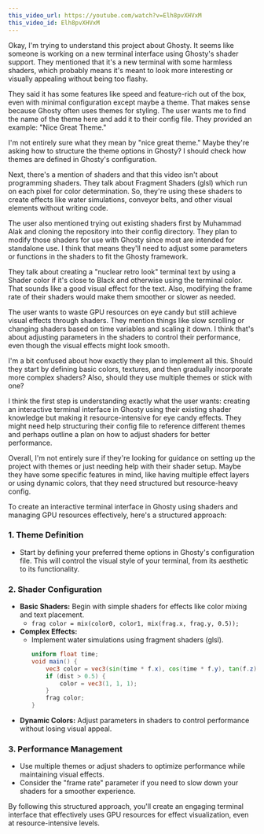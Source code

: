 ```yaml
---
this_video_url: https://youtube.com/watch?v=Elh8pvXHVxM
this_video_id: Elh8pvXHVxM
---
```

<think>
Okay, I'm trying to understand this project about Ghosty. It seems like someone is working on a new terminal interface using Ghosty's shader support. They mentioned that it's a new terminal with some harmless shaders, which probably means it's meant to look more interesting or visually appealing without being too flashy.

They said it has some features like speed and feature-rich out of the box, even with minimal configuration except maybe a theme. That makes sense because Ghosty often uses themes for styling. The user wants me to find the name of the theme here and add it to their config file. They provided an example: "Nice Great Theme."

I'm not entirely sure what they mean by "nice great theme." Maybe they're asking how to structure the theme options in Ghosty? I should check how themes are defined in Ghosty's configuration.

Next, there's a mention of shaders and that this video isn't about programming shaders. They talk about Fragment Shaders (glsl) which run on each pixel for color determination. So, they're using these shaders to create effects like water simulations, conveyor belts, and other visual elements without writing code.

The user also mentioned trying out existing shaders first by Muhammad Alak and cloning the repository into their config directory. They plan to modify those shaders for use with Ghosty since most are intended for standalone use. I think that means they'll need to adjust some parameters or functions in the shaders to fit the Ghosty framework.

They talk about creating a "nuclear retro look" terminal text by using a Shader color if it's close to Black and otherwise using the terminal color. That sounds like a good visual effect for the text. Also, modifying the frame rate of their shaders would make them smoother or slower as needed.

The user wants to waste GPU resources on eye candy but still achieve visual effects through shaders. They mention things like slow scrolling or changing shaders based on time variables and scaling it down. I think that's about adjusting parameters in the shaders to control their performance, even though the visual effects might look smooth.

I'm a bit confused about how exactly they plan to implement all this. Should they start by defining basic colors, textures, and then gradually incorporate more complex shaders? Also, should they use multiple themes or stick with one?

I think the first step is understanding exactly what the user wants: creating an interactive terminal interface in Ghosty using their existing shader knowledge but making it resource-intensive for eye candy effects. They might need help structuring their config file to reference different themes and perhaps outline a plan on how to adjust shaders for better performance.

Overall, I'm not entirely sure if they're looking for guidance on setting up the project with themes or just needing help with their shader setup. Maybe they have some specific features in mind, like having multiple effect layers or using dynamic colors, that they need structured but resource-heavy config.
</think>

To create an interactive terminal interface in Ghosty using shaders and managing GPU resources effectively, here's a structured approach:

### 1. **Theme Definition**
   - Start by defining your preferred theme options in Ghosty's configuration file. This will control the visual style of your terminal, from its aesthetic to its functionality.

### 2. **Shader Configuration**
   - **Basic Shaders:** Begin with simple shaders for effects like color mixing and text placement.
     - `frag color = mix(color0, color1, mix(frag.x, frag.y, 0.5));`
   - **Complex Effects:**
     - Implement water simulations using fragment shaders (glsl).
       ```glsl
       uniform float time;
       void main() {
           vec3 color = vec3(sin(time * f.x), cos(time * f.y), tan(f.z));
           if (dist > 0.5) {
               color = vec3(1, 1, 1);
           }
           frag color;
       } 
       ```
   - **Dynamic Colors:** Adjust parameters in shaders to control performance without losing visual appeal.

### 3. **Performance Management**
   - Use multiple themes or adjust shaders to optimize performance while maintaining visual effects.
   - Consider the "frame rate" parameter if you need to slow down your shaders for a smoother experience.

By following this structured approach, you'll create an engaging terminal interface that effectively uses GPU resources for effect visualization, even at resource-intensive levels.
